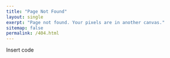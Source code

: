 ```yaml
---
title: "Page Not Found"
layout: single
exerpt: "Page not found. Your pixels are in another canvas."
sitemap: false
permalink: /404.html
---
```



Insert code